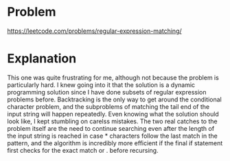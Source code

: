 # Problem

https://leetcode.com/problems/regular-expression-matching/

# Explanation

This one was quite frustrating for me, although not because the problem is particularly hard. I knew going into it that the solution is a dynamic programming solution since I have done subsets of regular expression problems before. Backtracking is the only way to get around the conditional character problem, and the subproblems of matching the tail end of the input string will happen repeatedly. Even knowing what the solution should look like, I kept stumbling on carelss mistakes. The two real catches to the problem itself are the need to continue searching even after the length of the input string is reached in case * characters follow the last match in the pattern, and the algorithm is incredibly more efficient if the final if statement first checks for the exact match or . before recursing.

